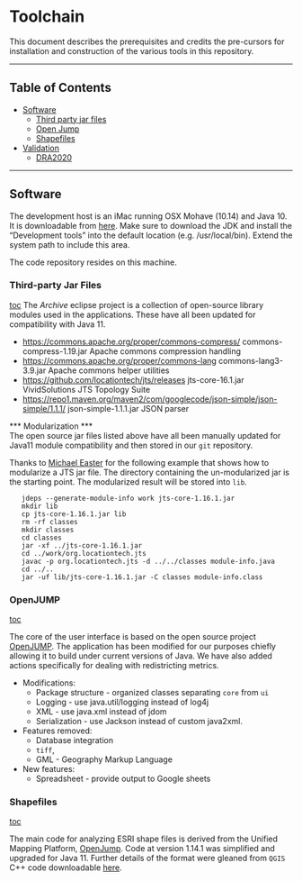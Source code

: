 # Toolchain

This document describes the prerequisites and credits the pre-cursors for installation and construction of the various tools in this repository.


***
## Table of Contents <a id="table-of-contents"></a>

  * [Software](#software)
    * [Third party jar files](#jarfiles)
    * [Open Jump](#jump)
    * [Shapefiles](#shapefiles)
  * [Validation](#validation)
    * [DRA2020](#DRA2020)


***
## Software <a id="software"/>
The development host is an iMac running OSX Mohave (10.14) and Java 10. It is downloadable from [here](https://www.oracle.com/technetwork/java/javase/downloads/java-archive-javase10-4425482.html). Make sure to download the JDK and install the “Development tools” into the default location (e.g. /usr/local/bin). Extend the system path to include this area.

The code repository resides on this machine.
### Third-party Jar Files  <a id="jarfiles"></a>
[toc](#table-of-contents)
The *Archive* eclipse project is a collection of open-source library modules
used in the applications. These have all been updated for compatibility with
Java 11.

* https://commons.apache.org/proper/commons-compress/ commons-compress-1.19.jar Apache commons compression handling
*  https://commons.apache.org/proper/commons-lang commons-lang3-3.9.jar Apache commons helper utilities
* https://github.com/locationtech/jts/releases jts-core-16.1.jar VividSolutions JTS Topology Suite
* https://repo1.maven.org/maven2/com/googlecode/json-simple/json-simple/1.1.1/ json-simple-1.1.1.jar JSON parser

*** Modularization ***<br/>
The open source jar files listed above have all been manually updated for Java11 module compatibility and then stored in our `git`  repository.

Thanks to [Michael Easter](https://github.com/codetojoy/easter_eggs_for_java_9/blob/master/egg_34_stack_overflow_47727869/run.sh) for the following example that shows how to modularize a JTS jar file.
The directory containing the un-modularized jar is the starting point. The  modularized result will be stored into ``lib``.
```
   jdeps --generate-module-info work jts-core-1.16.1.jar
   mkdir lib
   cp jts-core-1.16.1.jar lib
   rm -rf classes
   mkdir classes
   cd classes
   jar -xf ../jts-core-1.16.1.jar
   cd ../work/org.locationtech.jts
   javac -p org.locationtech.jts -d ../../classes module-info.java
   cd ../..
   jar -uf lib/jts-core-1.16.1.jar -C classes module-info.class
```
  ### OpenJUMP  <a id="jump"></a>
  [toc](#table-of-contents)

The core of the user interface is based on the open source project [OpenJUMP](https://live.osgeo.org/en/overview/openjump_overview.html). The application has
been modified for our purposes chiefly allowing it to build under current versions of Java. We have also added actions specifically for dealing with
redistricting metrics.

* Modifications:
  * Package structure - organized classes separating `core` from `ui`
  * Logging - use java.util/logging instead of log4j
  * XML - use java.xml instead of jdom
  * Serialization - use Jackson instead of custom java2xml.
* Features removed:
  * Database integration
  * `tiff`,
  * GML - Geography Markup Language
* New features:
  * Spreadsheet - provide output to Google sheets


### Shapefiles <a id="shapefiles"></a>
[toc](#table-of-contents)

The main code for analyzing ESRI shape files is derived from the Unified Mapping Platform, [OpenJump](https://sourceforge.net/projects/jump-pilot/files/latest/download). Code at version 1.14.1 was simplified and upgraded for Java 11.
Further details of the format were gleaned from `QGIS` C++ code downloadable [here](https://github.com/qgis/QGIS).
